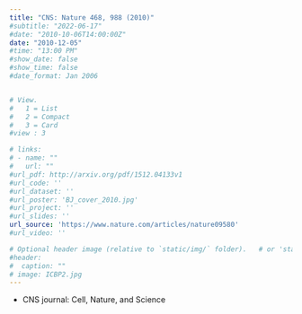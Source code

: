 ```yaml
---
title: "CNS: Nature 468, 988 (2010)"
#subtitle: "2022-06-17"
#date: "2010-10-06T14:00:00Z"
date: "2010-12-05"
#time: "13:00 PM"
#show_date: false
#show_time: false
#date_format: Jan 2006


# View.
#   1 = List
#   2 = Compact
#   3 = Card
#view : 3

# links:
# - name: ""
#   url: ""
#url_pdf: http://arxiv.org/pdf/1512.04133v1
#url_code: ''
#url_dataset: ''
#url_poster: 'BJ_cover_2010.jpg'
#url_project: ''
#url_slides: ''
url_source: 'https://www.nature.com/articles/nature09580'
#url_video: ''

# Optional header image (relative to `static/img/` folder).   # or 'static/media' folder ?
#header:
#  caption: ""
# image: ICBP2.jpg
---
```

* CNS journal: Cell, Nature, and Science
